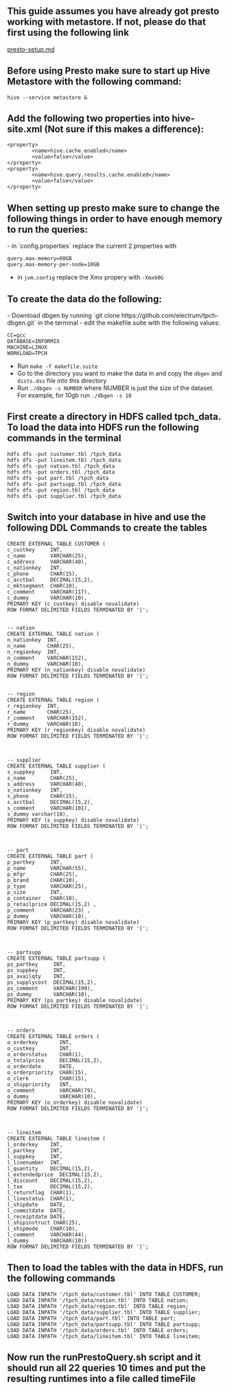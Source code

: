 <h2>This guide assumes you have already got presto working with metastore. If not, please do that first using the following link </h2>

<a href="presto-setup.md">presto-setup.md</a>

<h2>Before using Presto make sure to start up Hive Metastore with the following command:</h2>

```
hive --service metastore &
```


<h2> Add the following two properties into hive-site.xml (Not sure if this makes a difference): </h2>

```
<property>
        <name>hive.cache.enabled</name>
        <value>false</value>
</property>
<property>
        <name>hive.query.results.cache.enabled</name>
        <value>false</value>
</property>
```

<h2>When setting up presto make sure to change the following things in order to have enough memory to run the queries:</h2>
- in `config.properties` replace the current 2 properties with 

```
query.max-memory=60GB
query.max-memory-per-node=10GB
```

- in `jvm.config` replace the Xmx propery with  `-Xmx60G`

<h2>To create the data do the following:</h2>
- Download dbgen by running `git clone https://github.com/electrum/tpch-dbgen.git` in the terminal
- edit the makefile.suite with the following values:

```
CC=gcc
DATABASE=INFORMIX
MACHINE=LINUX
WORKLOAD=TPCH
```

- Run `make -f makefile.suite`
- Go to the directory you want to make the data in and copy the `dbgen` and `dists.dss` file into this directory
- Run `./dbgen -s NUMBER` where NUMBER is just the size of the dataset. For example, for 10gb run `./dbgen -s 10`

<h2>First create a directory in HDFS called tpch_data. To load the data into HDFS run the following commands in the terminal</h2>

```
hdfs dfs -put customer.tbl /tpch_data
hdfs dfs -put lineitem.tbl /tpch_data
hdfs dfs -put nation.tbl /tpch_data
hdfs dfs -put orders.tbl /tpch_data
hdfs dfs -put part.tbl /tpch_data
hdfs dfs -put partsupp.tbl /tpch_data
hdfs dfs -put region.tbl /tpch_data
hdfs dfs -put supplier.tbl /tpch_data
```

<h2>Switch into your database in hive and use the following DDL Commands to create the tables </h2>

```
CREATE EXTERNAL TABLE CUSTOMER (
c_custkey     INT,
c_name        VARCHAR(25), 
c_address     VARCHAR(40),
c_nationkey   INT,
c_phone       CHAR(15),
c_acctbal     DECIMAL(15,2),
c_mktsegment  CHAR(10),
c_comment     VARCHAR(117),
c_dummy       VARCHAR(10),
PRIMARY KEY (c_custkey) disable novalidate)
ROW FORMAT DELIMITED FIELDS TERMINATED BY '|';


-- nation
CREATE EXTERNAL TABLE nation (
n_nationkey  INT,
n_name       CHAR(25),
n_regionkey  INT,
n_comment    VARCHAR(152),
n_dummy      VARCHAR(10),
PRIMARY KEY (n_nationkey) disable novalidate)
ROW FORMAT DELIMITED FIELDS TERMINATED BY '|';


-- region
CREATE EXTERNAL TABLE region (
r_regionkey  INT,
r_name       CHAR(25),
r_comment    VARCHAR(152),
r_dummy      VARCHAR(10),
PRIMARY KEY (r_regionkey) disable novalidate)
ROW FORMAT DELIMITED FIELDS TERMINATED BY '|';



-- supplier
CREATE EXTERNAL TABLE supplier (
s_suppkey     INT,
s_name        CHAR(25),
s_address     VARCHAR(40),
s_nationkey   INT,
s_phone       CHAR(15),
s_acctbal     DECIMAL(15,2),
s_comment     VARCHAR(101),
s_dummy varchar(10),
PRIMARY KEY (s_suppkey) disable novalidate)
ROW FORMAT DELIMITED FIELDS TERMINATED BY '|';



-- part
CREATE EXTERNAL TABLE part (
p_partkey     INT,
p_name        VARCHAR(55),
p_mfgr        CHAR(25),
p_brand       CHAR(10),
p_type        VARCHAR(25),
p_size        INT,
p_container   CHAR(10),
p_retailprice DECIMAL(15,2) ,
p_comment     VARCHAR(23) ,
p_dummy       VARCHAR(10),
PRIMARY KEY (p_partkey) disable novalidate)
ROW FORMAT DELIMITED FIELDS TERMINATED BY '|';



-- partsupp
CREATE EXTERNAL TABLE partsupp (
ps_partkey     INT,
ps_suppkey     INT,
ps_availqty    INT,
ps_supplycost  DECIMAL(15,2),
ps_comment     VARCHAR(199),
ps_dummy       VARCHAR(10),
PRIMARY KEY (ps_partkey) disable novalidate)
ROW FORMAT DELIMITED FIELDS TERMINATED BY '|';



-- orders
CREATE EXTERNAL TABLE orders (
o_orderkey       INT,
o_custkey        INT,
o_orderstatus    CHAR(1),
o_totalprice     DECIMAL(15,2),
o_orderdate      DATE,
o_orderpriority  CHAR(15),
o_clerk          CHAR(15),
o_shippriority   INT,
o_comment        VARCHAR(79),
o_dummy          VARCHAR(10),
PRIMARY KEY (o_orderkey) disable novalidate)
ROW FORMAT DELIMITED FIELDS TERMINATED BY '|';



-- lineitem
CREATE EXTERNAL TABLE lineitem (
l_orderkey    INT,
l_partkey     INT,
l_suppkey     INT,
l_linenumber  INT,
l_quantity    DECIMAL(15,2),
l_extendedprice  DECIMAL(15,2),
l_discount    DECIMAL(15,2),
l_tax         DECIMAL(15,2),
l_returnflag  CHAR(1),
l_linestatus  CHAR(1),
l_shipdate    DATE,
l_commitdate  DATE,
l_receiptdate DATE,
l_shipinstruct CHAR(25),
l_shipmode    CHAR(10),
l_comment     VARCHAR(44),
l_dummy       VARCHAR(10))
ROW FORMAT DELIMITED FIELDS TERMINATED BY '|';
```
<h2> Then to load the tables with the data in HDFS, run the following commands </h2>

```
LOAD DATA INPATH '/tpch_data/customer.tbl' INTO TABLE CUSTOMER;
LOAD DATA INPATH '/tpch_data/nation.tbl' INTO TABLE nation;
LOAD DATA INPATH '/tpch_data/region.tbl' INTO TABLE region;
LOAD DATA INPATH '/tpch_data/supplier.tbl' INTO TABLE supplier;
LOAD DATA INPATH '/tpch_data/part.tbl' INTO TABLE part;
LOAD DATA INPATH '/tpch_data/partsupp.tbl' INTO TABLE partsupp;
LOAD DATA INPATH '/tpch_data/orders.tbl' INTO TABLE orders;
LOAD DATA INPATH '/tpch_data/lineitem.tbl' INTO TABLE lineitem;
```
<h2> Now run the runPrestoQuery.sh script and it should run all 22 queries 10 times and put the resulting runtimes into a file called timeFile </h2>
